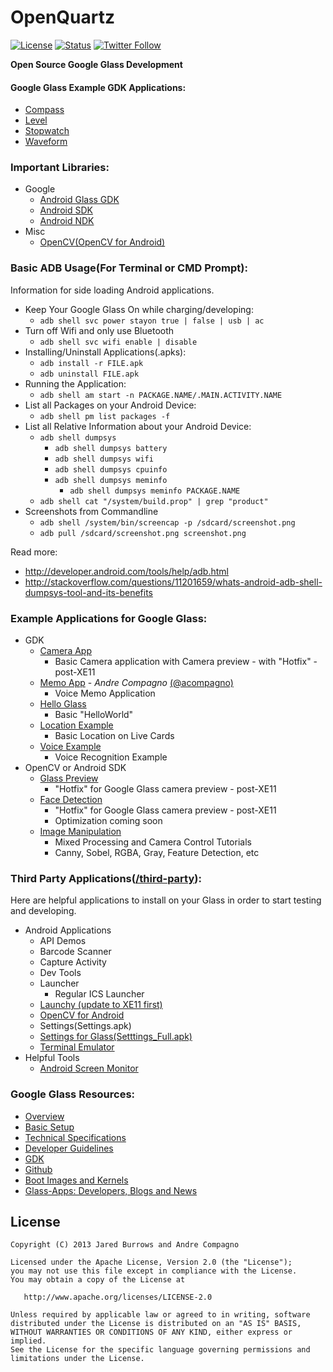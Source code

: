 OpenQuartz
=========

[![License](https://img.shields.io/badge/License-Apache%202.0-blue.svg)](http://www.apache.org/licenses/LICENSE-2.0)
[![Status](https://travis-ci.org/jaredsburrows/open-quartz.svg?branch=master)](https://travis-ci.org/jaredsburrows/open-quartz)
[![Twitter Follow](https://img.shields.io/twitter/follow/jaredsburrows.svg?style=social)](https://twitter.com/jaredsburrows)

**Open Source Google Glass Development**

#### Google Glass Example GDK Applications:
 - [Compass](https://www.github.com/googleglass/apk-compass-sample)
 - [Level](https://www.github.com/googleglass/apk-level-sample)
 - [Stopwatch](https://www.github.com/googleglass/apk-stopwatch-sample)
 - [Waveform](https://www.github.com/googleglass/apk-waveform-sample)

### Important Libraries:
- Google
  - [Android Glass GDK](https://developers.google.com/glass/develop/gdk/)
  - [Android SDK](http://developer.android.com/sdk/index.html)
  - [Android NDK](http://developer.android.com/tools/sdk/ndk/index.html)
- Misc
  - [OpenCV(OpenCV for Android)](http://opencv.org/platforms/android.html)


### Basic ADB Usage(For Terminal or CMD Prompt):
Information for side loading Android applications.

 - Keep Your Google Glass On while charging/developing:
   - `adb shell svc power stayon true | false | usb | ac`
 - Turn off Wifi and only use Bluetooth
   - `adb shell svc wifi enable | disable`
 - Installing/Uninstall Applications(.apks):
   - `adb install -r FILE.apk`
   - `adb uninstall FILE.apk`
 - Running the Application:
   - `adb shell am start -n PACKAGE.NAME/.MAIN.ACTIVITY.NAME`
 - List all Packages on your Android Device:
   - `adb shell pm list packages -f` 
 - List all Relative Information about your Android Device:
   - `adb shell dumpsys`
     - `adb shell dumpsys battery`
     - `adb shell dumpsys wifi`
     - `adb shell dumpsys cpuinfo`
     - `adb shell dumpsys meminfo`
       - `adb shell dumpsys meminfo PACKAGE.NAME`
   - `adb shell cat "/system/build.prop" | grep "product"`
 - Screenshots from Commandline
   - `adb shell /system/bin/screencap -p /sdcard/screenshot.png`
   - `adb pull /sdcard/screenshot.png screenshot.png`

Read more: 
 - http://developer.android.com/tools/help/adb.html
 - http://stackoverflow.com/questions/11201659/whats-android-adb-shell-dumpsys-tool-and-its-benefits

### Example Applications for Google Glass:
 - GDK
   - [Camera App](gdk/camera-app)
     - Basic Camera application with Camera preview - with "Hotfix" - post-XE11
   - [Memo App](gdk/glass-memo) - *Andre Compagno* [(@acompagno)](https://github.com/acompagno)
     - Voice Memo Application
   - [Hello Glass](gdk/hello-glass)
     - Basic "HelloWorld"
   - [Location Example](gdk/location)
     - Basic Location on Live Cards
   - [Voice Example](gdk/voice-example)
     - Voice Recognition Example
 - OpenCV or Android SDK
   - [Glass Preview](sdk/camera-preview)
     - "Hotfix" for Google Glass camera preview - post-XE11
   - [Face Detection](sdk/ocv-face-detection)
     - "Hotfix" for Google Glass camera preview - post-XE11
     - Optimization coming soon
   - [Image Manipulation](sdk/ocv-image-manipulation)
     - Mixed Processing and Camera Control Tutorials
     - Canny, Sobel, RGBA, Gray, Feature Detection, etc
     
### Third Party Applications([/third-party](third-party)):
Here are helpful applications to install on your Glass in order to start testing and developing.
- Android Applications
  - API Demos
  - Barcode Scanner
  - Capture Activity
  - Dev Tools
  - Launcher
    - Regular ICS Launcher
  - [Launchy (update to XE11 first)](https://github.com/kaze0/launchy)
  - [OpenCV for Android](https://play.google.com/store/apps/details?id=org.opencv.engine)
  - Settings(Settings.apk)
  - [Settings for Glass(Setttings_Full.apk)](http://forum.xda-developers.com/showthread.php?t=2576224)
  - [Terminal Emulator](https://play.google.com/store/apps/details?id=jackpal.androidterm)
- Helpful Tools
  - [Android Screen Monitor](https://code.google.com/p/android-screen-monitor/)

### Google Glass Resources:
- [Overview](https://developers.google.com/glass/)
- [Basic Setup](https://glass.google.com/u/0/setup)
- [Technical Specifications](https://support.google.com/glass/answer/3064128)
- [Developer Guidelines](https://developers.google.com/glass/guidelines)
- [GDK](https://developers.google.com/glass/develop/gdk/)
- [Github](https://github.com/googleglass)
- [Boot Images and Kernels](https://developers.google.com/glass/downloads/system)
- [Glass-Apps: Developers, Blogs and News](http://glass-apps.org/)

## License

    Copyright (C) 2013 Jared Burrows and Andre Compagno

    Licensed under the Apache License, Version 2.0 (the "License");
    you may not use this file except in compliance with the License.
    You may obtain a copy of the License at

       http://www.apache.org/licenses/LICENSE-2.0

    Unless required by applicable law or agreed to in writing, software
    distributed under the License is distributed on an "AS IS" BASIS,
    WITHOUT WARRANTIES OR CONDITIONS OF ANY KIND, either express or implied.
    See the License for the specific language governing permissions and
    limitations under the License.
